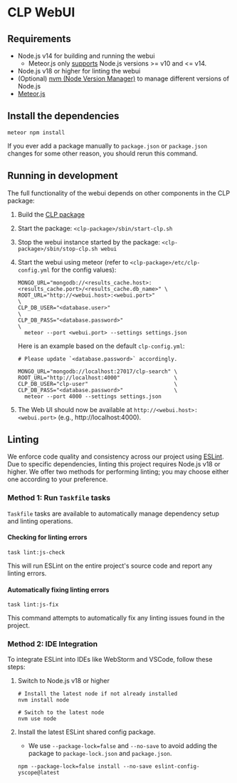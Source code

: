 # CLP WebUI

## Requirements

* Node.js v14 for building and running the webui
  * Meteor.js only [supports](https://docs.meteor.com/install#prereqs-node) Node.js versions >= v10
    and <= v14.
* Node.js v18 or higher for linting the webui
* (Optional) [nvm (Node Version Manager)][nvm] to manage different versions of Node.js
* [Meteor.js](https://docs.meteor.com/install.html#installation)

## Install the dependencies

```shell
meteor npm install
```

If you ever add a package manually to `package.json` or `package.json` changes
for some other reason, you should rerun this command.

## Running in development

The full functionality of the webui depends on other components in the CLP
package:

1. Build the [CLP package](https://docs.yscope.com/clp/main/dev-guide/index.html)
2. Start the package: `<clp-package>/sbin/start-clp.sh`
3. Stop the webui instance started by the package: `<clp-package>/sbin/stop-clp.sh webui`
4. Start the webui using meteor (refer to `<clp-package>/etc/clp-config.yml` for the config values):
   ```shell
   MONGO_URL="mongodb://<results_cache.host>:<results_cache.port>/<results_cache.db_name>" \
   ROOT_URL="http://<webui.host>:<webui.port>"                                  \
   CLP_DB_USER="<database.user>"                                                \
   CLP_DB_PASS="<database.password>"                                            \
     meteor --port <webui.port> --settings settings.json
   ```
   
   Here is an example based on the default `clp-config.yml`:
   ```shell
   # Please update `<database.password>` accordingly.
   
   MONGO_URL="mongodb://localhost:27017/clp-search" \
   ROOT_URL="http://localhost:4000"                 \
   CLP_DB_USER="clp-user"                           \
   CLP_DB_PASS="<database.password>"                \
     meteor --port 4000 --settings settings.json
   ```
5. The Web UI should now be available at `http://<webui.host>:<webui.port>`
   (e.g., http://localhost:4000).

## Linting

We enforce code quality and consistency across our project using [ESLint][eslint]. Due to specific
dependencies, linting this project requires Node.js v18 or higher. We offer two methods for
performing linting; you may choose either one according to your preference.

### Method 1: Run `Taskfile` tasks

`Taskfile` tasks are available to automatically manage dependency setup and linting operations.

#### Checking for linting errors

```shell
task lint:js-check
```

This will run ESLint on the entire project's source code and report any linting errors.

#### Automatically fixing linting errors

```shell
task lint:js-fix
```

This command attempts to automatically fix any linting issues found in the project.

### Method 2: IDE Integration

To integrate ESLint into IDEs like WebStorm and VSCode, follow these steps:

1. Switch to Node.js v18 or higher
    ```shell
    # Install the latest node if not already installed
    nvm install node

    # Switch to the latest node
    nvm use node
    ```

2. Install the latest ESLint shared config package.
    * We use `--package-lock=false` and `--no-save` to avoid adding the package to
      `package-lock.json` and `package.json`.

    ```shell
    npm --package-lock=false install --no-save eslint-config-yscope@latest
    ```

[eslint]: https://eslint.org/
[nvm]: https://github.com/nvm-sh/nvm
